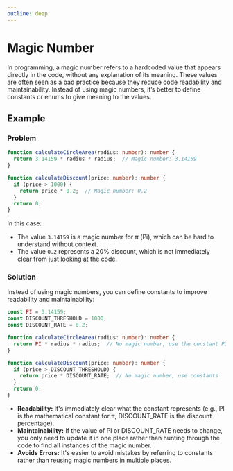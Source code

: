 ```yaml
---
outline: deep
---
```


# Magic Number

In programming, a magic number refers to a hardcoded value that appears directly in the code, without any explanation of its meaning. These values are often seen as a bad practice because they reduce code readability and maintainability. Instead of using magic numbers, it’s better to define constants or enums to give meaning to the values.

## Example

### Problem

```ts
function calculateCircleArea(radius: number): number {
  return 3.14159 * radius * radius;  // Magic number: 3.14159
}

function calculateDiscount(price: number): number {
  if (price > 1000) {
    return price * 0.2;  // Magic number: 0.2
  }
  return 0;
}
```

In this case:

- The value `3.14159` is a magic number for π (Pi), which can be hard to understand without context.
- The value `0.2` represents a 20% discount, which is not immediately clear from just looking at the code.

### Solution

Instead of using magic numbers, you can define constants to improve readability and maintainability:

```ts
const PI = 3.14159;
const DISCOUNT_THRESHOLD = 1000;
const DISCOUNT_RATE = 0.2;

function calculateCircleArea(radius: number): number {
  return PI * radius * radius;  // No magic number, use the constant PI
}

function calculateDiscount(price: number): number {
  if (price > DISCOUNT_THRESHOLD) {
    return price * DISCOUNT_RATE;  // No magic number, use constants
  }
  return 0;
}
```

- **Readability:** It's immediately clear what the constant represents (e.g., PI is the mathematical constant for π, DISCOUNT_RATE is the discount percentage).
- **Maintainability:** If the value of PI or DISCOUNT_RATE needs to change, you only need to update it in one place rather than hunting through the code to find all instances of the magic number.
- **Avoids Errors:** It's easier to avoid mistakes by referring to constants rather than reusing magic numbers in multiple places.
